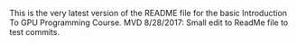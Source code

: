 This is the very latest version of the README file for the basic Introduction To GPU Programming Course.
MVD 8/28/2017: Small edit to ReadMe file to test commits.
